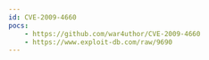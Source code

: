 ```yaml
---
id: CVE-2009-4660
pocs:
    - https://github.com/war4uthor/CVE-2009-4660
    - https://www.exploit-db.com/raw/9690
---
```

